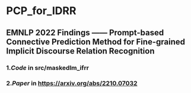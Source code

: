 # PCP_for_IDRR

## EMNLP 2022 Findings —— Prompt-based Connective Prediction Method for Fine-grained Implicit Discourse Relation Recognition

### 1.*Code* in src/maskedlm_ifrr
### 2.*Paper* in https://arxiv.org/abs/2210.07032
